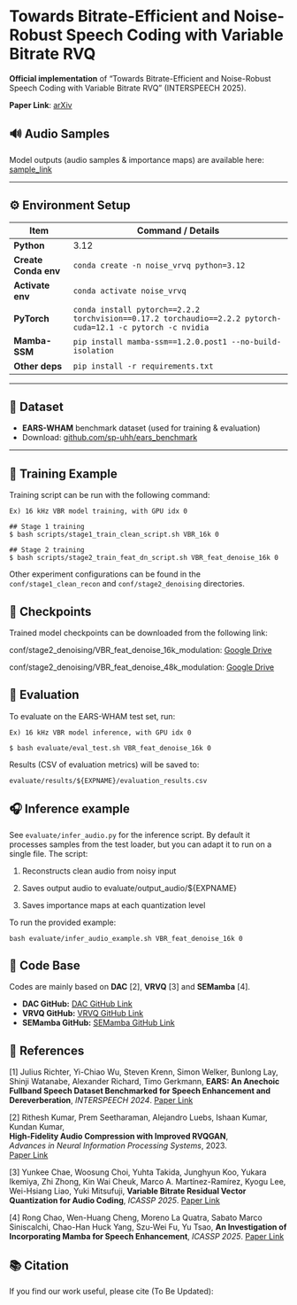 # Towards Bitrate-Efficient and Noise-Robust Speech Coding with Variable Bitrate RVQ


**Official implementation** of “Towards Bitrate-Efficient and Noise-Robust Speech Coding with Variable Bitrate RVQ” (INTERSPEECH 2025).

**Paper Link**: [arXiv](https://arxiv.org/abs/2506.16538)

## 🔊 Audio Samples  
Model outputs (audio samples & importance maps) are available here:  
[sample_link](https://yoongi43.github.io/noise_robust_vrvq/)

---

## ⚙️ Environment Setup  

| Item                 | Command / Details                                                                                                          |
|----------------------|----------------------------------------------------------------------------------------------------------------------------|
| **Python**           | 3.12                                                                                                                       |
| **Create Conda env** | `conda create -n noise_vrvq python=3.12`                                                                                   |
| **Activate env**     | `conda activate noise_vrvq`                                                                                                |
| **PyTorch**          | `conda install pytorch==2.2.2 torchvision==0.17.2 torchaudio==2.2.2 pytorch-cuda=12.1 -c pytorch -c nvidia`                  |
| **Mamba-SSM**        | `pip install mamba-ssm==1.2.0.post1 --no-build-isolation`                                                                   |
| **Other deps**       | `pip install -r requirements.txt`                                                                                          |

---

## 📂 Dataset  
- **EARS-WHAM** benchmark dataset (used for training & evaluation)  
- Download: [github.com/sp-uhh/ears_benchmark](https://github.com/sp-uhh/ears_benchmark)

---

## 🚀 Training Example  
Training script can be run with the following command:
```
Ex) 16 kHz VBR model training, with GPU idx 0

## Stage 1 training
$ bash scripts/stage1_train_clean_script.sh VBR_16k 0

## Stage 2 training
$ bash scripts/stage2_train_feat_dn_script.sh VBR_feat_denoise_16k 0
```
Other experiment configurations can be found in the `conf/stage1_clean_recon` and `conf/stage2_denoising` directories.


## 📂 Checkpoints
Trained model checkpoints can be downloaded from the following link:

conf/stage2_denoising/VBR_feat_denoise_16k_modulation: [Google Drive](https://drive.google.com/file/d/1dUdrP2p7hxNFp4ipKdM3ioCWnbdDOm8D/view?usp=sharing)


conf/stage2_denoising/VBR_feat_denoise_48k_modulation: [Google Drive](https://drive.google.com/file/d/1LRjhCHiGMonejbDYcs0K7Ljz8P4iE38s/view?usp=sharing)

## 🧪 Evaluation
To evaluate on the EARS-WHAM test set, run:
```
Ex) 16 kHz VBR model inference, with GPU idx 0

$ bash evaluate/eval_test.sh VBR_feat_denoise_16k 0
```
Results (CSV of evaluation metrics) will be saved to:

```
evaluate/results/${EXPNAME}/evaluation_results.csv
```

## 🎧 Inference example
See `evaluate/infer_audio.py` for the inference script. 
By default it processes samples from the test loader, but you can adapt it to run on a single file. The script:

1. Reconstructs clean audio from noisy input

2. Saves output audio to evaluate/output_audio/${EXPNAME}

3. Saves importance maps at each quantization level

To run the provided example:
```
bash evaluate/infer_audio_example.sh VBR_feat_denoise_16k 0
```

## 📌 Code Base  
Codes are mainly based on **DAC** [2], **VRVQ** [3] and **SEMamba** [4].  
- **DAC GitHub:** [DAC GitHub Link](https://github.com/descriptinc/descript-audio-codec)  
- **VRVQ GitHub:** [VRVQ GitHub Link](https://github.com/SonyResearch/VRVQ)  
- **SEMamba GitHub:** [SEMamba GitHub Link](https://github.com/RoyChao19477/SEMamba)


## 📝 References
[1] Julius Richter, Yi-Chiao Wu, Steven Krenn, Simon Welker, Bunlong Lay, Shinji Watanabe, Alexander Richard, Timo Gerkmann,
**EARS: An Anechoic Fullband Speech Dataset Benchmarked for Speech Enhancement and Dereverberation**,
*INTERSPEECH 2024*.
[Paper Link](https://arxiv.org/abs/2406.06185)

[2] Rithesh Kumar, Prem Seetharaman, Alejandro Luebs, Ishaan Kumar, Kundan Kumar,  
**High-Fidelity Audio Compression with Improved RVQGAN**,  
*Advances in Neural Information Processing Systems*, 2023.  
[Paper Link](https://arxiv.org/abs/2306.06546)

[3] Yunkee Chae, Woosung Choi, Yuhta Takida, Junghyun Koo, Yukara Ikemiya, Zhi Zhong, Kin Wai Cheuk, Marco A. Martínez-Ramírez, Kyogu Lee, Wei-Hsiang Liao, Yuki Mitsufuji, 
**Variable Bitrate Residual Vector Quantization for Audio Coding**,
*ICASSP 2025*.
[Paper Link](https://arxiv.org/abs/2410.06016)

[4] Rong Chao, Wen-Huang Cheng, Moreno La Quatra, Sabato Marco Siniscalchi, Chao-Han Huck Yang, Szu-Wei Fu, Yu Tsao,
**An Investigation of Incorporating Mamba for Speech Enhancement**,
*ICASSP 2025*.
[Paper Link](https://arxiv.org/abs/2405.06573)

## 📚 Citation

If you find our work useful, please cite (To Be Updated):

<!-- ```bibtex
@INPROCEEDINGS{chae2025robustvrvq,
    title = {Towards Bitrate-Efficient and Noise-Robust Speech Coding with Variable Bitrate RVQ},
    author = {Yunkee Chae and Kyogu Lee},
    year = {2025},
    booktitle = {Interspeech 2025},
    pages = {},
    doi = {},
    issn = {}
}
``` -->